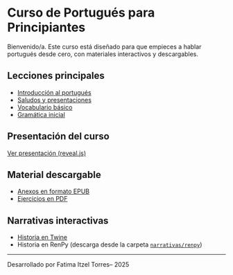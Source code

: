 # Curso de Portugués para Principiantes

Bienvenido/a. Este curso está diseñado para que empieces a hablar portugués desde cero, con materiales interactivos y descargables.

## Lecciones principales
- [Introducción al portugués](documentos/introduccion.md)
- [Saludos y presentaciones](documentos/saludos.md)
- [Vocabulario básico](documentos/vocabulario.md)
- [Gramática inicial](documentos/gramatica.md)

## Presentación del curso
[Ver presentación (reveal.js)](presentaciones/index.html)

## Material descargable
- [Anexos en formato EPUB](anexos/curso-portugues.epub)
- [Ejercicios en PDF](ejercicios/ejercicios-portugues.pdf)

## Narrativas interactivas
- [Historia en Twine](narrativas/twine/historia.html)
- Historia en RenPy (descarga desde la carpeta [`narrativas/renpy`](narrativas/renpy))

---

Desarrollado por Fatima Itzel Torres– 2025